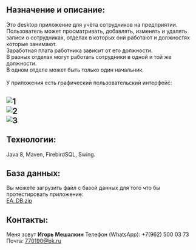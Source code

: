 Назначение и описание:
-----------------------------------
Это desktop приложение для учёта сотрудников на предприятии. 
Пользователь может просматривать, добавлять, изменять и удалять записи о сотрудниках, отделах в которых они работают и должностях которые занимают. <br>
Заработная плата работника зависит от его должности. <br>
В разных отделах могут работать сотрудники в одной и той же должности. <br>
В одном отделе может быть только один начальник. <br>
<br>
У приложения есть графический пользовательский интерфейс:

![1](https://user-images.githubusercontent.com/97287038/185836284-f76f5968-9828-470c-befd-6bfb5bc32ea9.jpg)<br>
![2](https://user-images.githubusercontent.com/97287038/185836720-69f60c60-dd17-43a0-bd1c-c410b4a0b917.jpg)<br>
![3](https://user-images.githubusercontent.com/97287038/185836753-15179b55-1fee-4311-b1a6-782fded2a158.jpg)
<br>
<br>
Технологии:
----------------------------------------------
Java 8, Maven, FirebirdSQL, Swing.

База данных:
----------------------------------------------
Вы можете загрузить файл с базой данных для того что бы протестировать приложение:<br>
[EA_DB.zip](https://github.com/IgorMeshalkin/EmployeeAccounting/files/9391164/EA_DB.zip)

Контакты:
----------------------------------------------
Меня зовут **Игорь Мешалкин**
Телефон (WhatsApp): +7(962) 500 03 73
Почта: 770190@bk.ru
